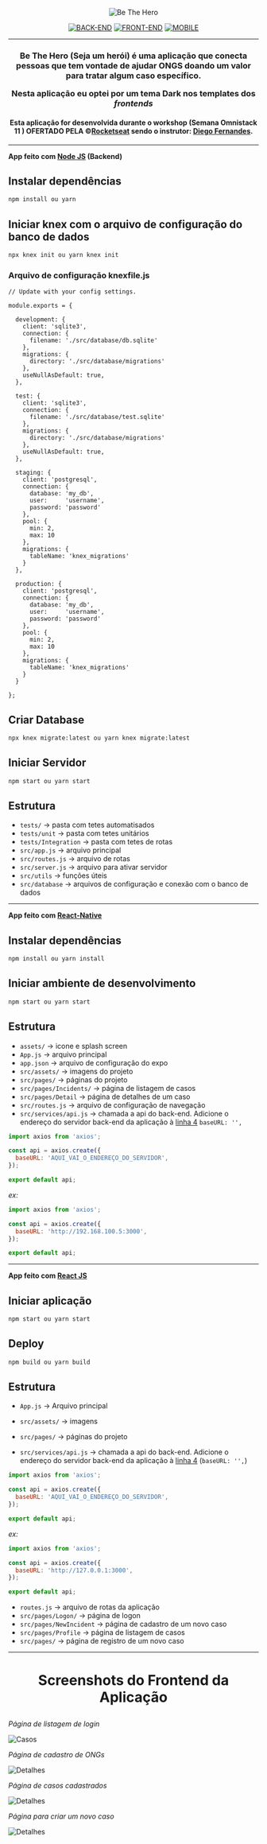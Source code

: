 <span align="center">

![Be The Hero](mobile/assets/icon.png)

[![BACK-END](https://img.shields.io/badge/BACK--END-NodeJS-green?style=flat-square)](https://github.com/patrickhl94/Projeto_Be_The_Hero/tree/master/backend)
[![FRONT-END](https://img.shields.io/badge/FRONT--END-ReactJS-blue?style=flat-square)](https://github.com/patrickhl94/Projeto_Be_The_Hero/tree/master/frontend)
[![MOBILE](https://img.shields.io/badge/MOBILE-ReactNative-9cf?style=flat-square)](https://github.com/patrickhl94/Projeto_Be_The_Hero/tree/master/mobile)

</span>

---
<h3 align="center">

Be The Hero (Seja um herói) é uma aplicação que conecta pessoas que tem vontade de ajudar ONGS doando um valor para tratar algum caso específico.

Nesta aplicação eu optei por um tema **Dark** nos templates dos *frontends*
</h3>

<h4 align="center">

Esta aplicação for desenvolvida durante o workshop (Semana Omnistack 11 ) OFERTADO PELA ©[Rocketseat](https://rocketseat.com.br/) sendo o instrutor: [Diego Fernandes](https://github.com/diego3g).

</h4>



---

**App feito com [Node JS]() (Backend)**

## Instalar dependências
```bash
npm install ou yarn
```
## Iniciar knex com o arquivo de configuração do banco de dados
```bash
npx knex init ou yarn knex init
```
### Arquivo de configuração **knexfile.js**
```JS
// Update with your config settings.

module.exports = {

  development: {
    client: 'sqlite3',
    connection: {
      filename: './src/database/db.sqlite'
    },
    migrations: {
      directory: './src/database/migrations'
    },
    useNullAsDefault: true,
  },
  
  test: {
    client: 'sqlite3',
    connection: {
      filename: './src/database/test.sqlite'
    },
    migrations: {
      directory: './src/database/migrations'
    },
    useNullAsDefault: true,
  },

  staging: {
    client: 'postgresql',
    connection: {
      database: 'my_db',
      user:     'username',
      password: 'password'
    },
    pool: {
      min: 2,
      max: 10
    },
    migrations: {
      tableName: 'knex_migrations'
    }
  },

  production: {
    client: 'postgresql',
    connection: {
      database: 'my_db',
      user:     'username',
      password: 'password'
    },
    pool: {
      min: 2,
      max: 10
    },
    migrations: {
      tableName: 'knex_migrations'
    }
  }

};
```
## Criar Database
```bash
npx knex migrate:latest ou yarn knex migrate:latest
```
## Iniciar Servidor
```bash
npm start ou yarn start
```
## Estrutura

- `tests/` -> pasta com tetes automatisados
- `tests/unit` -> pasta com tetes unitários
- `tests/Integration` -> pasta com tetes de rotas
- `src/app.js` -> arquivo principal
- `src/routes.js` -> arquivo de rotas 
- `src/server.js` -> arquivo para ativar servidor
- `src/utils` -> funções úteis 
- `src/database` -> arquivos de configuração e conexão com o banco de dados


---

**App feito com [React-Native](https://reactnative.dev/)**

## Instalar dependências
```bash
npm install ou yarn install
```
## Iniciar ambiente de desenvolvimento
```bash
npm start ou yarn start
```


## Estrutura
- `assets/` -> icone e splash screen
- `App.js` -> arquivo principal
- `app.json` -> arquivo de configuração do expo
- `src/assets/` -> imagens do projeto
- `src/pages/` -> páginas do projeto
- `src/pages/Incidents/` -> página de listagem de casos
- `src/pages/Detail` -> página de detalhes de um caso
- `src/routes.js` -> arquivo de configuração de navegação
- `src/services/api.js` -> chamada a api do back-end. Adicione o endereço do servidor back-end da aplicação à [linha 4]() `baseURL: '',`
```javascript
import axios from 'axios';

const api = axios.create({
  baseURL: 'AQUI_VAI_O_ENDEREÇO_DO_SERVIDOR',
});

export default api;
```
_ex:_
```javascript
import axios from 'axios';

const api = axios.create({
  baseURL: 'http://192.168.100.5:3000',
});

export default api;
```

---


**App feito com [React JS](https://reactjs.org/)**


## Iniciar aplicação
```bash
npm start ou yarn start
```

## Deploy
```bash
npm build ou yarn build
```

## Estrutura

- `App.js` -> Arquivo principal

- `src/assets/` -> imagens

- `src/pages/` -> páginas do projeto

- `src/services/api.js` -> chamada a api do back-end.
Adicione o endereço do servidor back-end da aplicação à [linha 4](https://github.com/mateusfg7/BeTheHero-Frontend/blob/master/src/services/api.js#L4) (`baseURL: '',`)
```javascript
import axios from 'axios';

const api = axios.create({
  baseURL: 'AQUI_VAI_O_ENDEREÇO_DO_SERVIDOR',
});

export default api;
```
_ex:_
```javascript
import axios from 'axios';

const api = axios.create({
  baseURL: 'http://127.0.0.1:3000',
});

export default api;
```

- `routes.js` -> arquivo de rotas da aplicação
- `src/pages/Logon/` -> página de logon
- `src/pages/NewIncident` -> página de cadastro de um novo caso
- `src/pages/Profile` -> página de listagem de casos
- `src/pages/` -> página de registro de um novo caso


---
<h1 align="center"> 
 
 **Screenshots do Frontend da Aplicação**

</h1>

_Página de listagem de login_

![Casos](assets/print01.png)


_Página de cadastro de ONGs_

![Detalhes](assets/print02.png)


_Página de casos cadastrados_

![Detalhes](assets/print03.png)

_Página para criar um novo caso_

![Detalhes](assets/print04.png)


